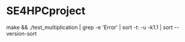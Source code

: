 # SE4HPCproject

make && ./test_multiplication | grep -e 'Error' | sort -t: -u -k1.1 | sort --version-sort
